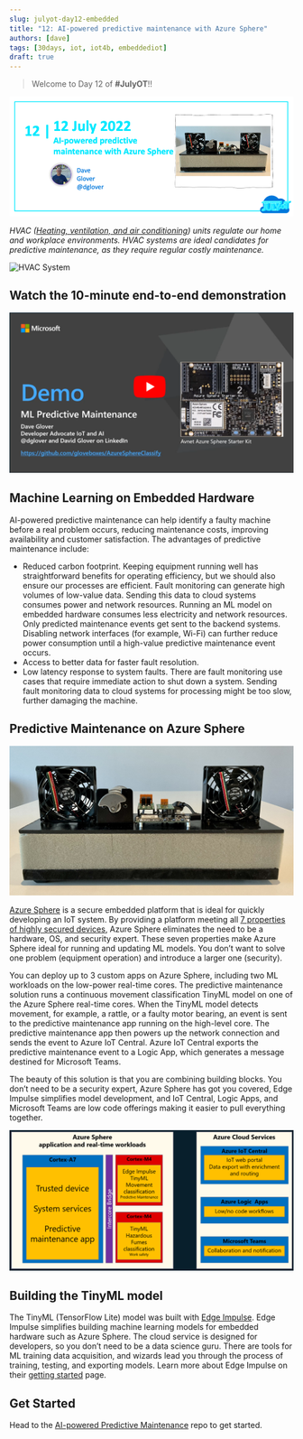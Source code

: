 ```yaml
---
slug: julyot-day12-embedded
title: "12: AI-powered predictive maintenance with Azure Sphere"
authors: [dave]
tags: [30days, iot, iot4b, embeddediot]
draft: true
---
```


<head>
  <meta name="twitter:url" content="https://julyot.dev/blog/julyot-day12-embedded" />
  <meta name="twitter:title" content="AI-powered predictive maintenance with Azure Sphere" />
  <meta name="twitter:description" content="AI-powered predictive maintenance can help identify a faulty machine before a real problem occurs, reducing maintenance costs, improving availability and customer satisfaction" />
  <meta name="twitter:image" content="https://julyot.dev/img/png/JulyOT-banner-12-sphere.png" />
  <meta name="twitter:card" content="summary_large_image" />
  <meta name="twitter:creator" content="@dglover" />
  <meta name="twitter:site" content="@AzureAdvocates" />
  <link rel="canonical" href="https://julyot.dev/blog/julyot-day12-embedded" />
</head>

> Welcome to Day 12 of **#JulyOT**!!

![Post banner](/img/png/JulyOT-banner-12-sphere.png)

_HVAC ([Heating, ventilation, and air conditioning](https://en.wikipedia.org/wiki/Heating,_ventilation,_and_air_conditioning)) units regulate our home and workplace environments. HVAC systems are ideal candidates for predictive maintenance, as they require regular costly maintenance._

![HVAC System](https://upload.wikimedia.org/wikipedia/commons/9/90/Rooftop_Packaged_Units.JPG)

## Watch the 10-minute end-to-end demonstration

[![The image is the youtube thumbnail for the intro video](../static/img/png/predictive_maintenace_youtube.png)](https://youtu.be/62XKxzRld28)

## Machine Learning on Embedded Hardware

AI-powered predictive maintenance can help identify a faulty machine before a real problem occurs, reducing maintenance costs, improving availability and customer satisfaction. The advantages of predictive maintenance include:

- Reduced carbon footprint. Keeping equipment running well has straightforward benefits for operating efficiency, but we should also ensure our processes are efficient. Fault monitoring can generate high volumes of low-value data. Sending this data to cloud systems consumes power and network resources. Running an ML model on embedded hardware consumes less electricity and network resources. Only predicted maintenance events get sent to the backend systems. Disabling network interfaces (for example, Wi-Fi) can further reduce power consumption until a high-value predictive maintenance event occurs.
- Access to better data for faster fault resolution.
- Low latency response to system faults. There are fault monitoring use cases that require immediate action to shut down a system. Sending fault monitoring data to cloud systems for processing might be too slow, further damaging the machine.

## Predictive Maintenance on Azure Sphere

![Image shows the Machine Learning Predictive Maintenance rig](../static/img/png/ml_predictive_maintenance_rig.jpeg)

[Azure Sphere](https://azure.microsoft.com/services/azure-sphere) is a secure embedded platform that is ideal for quickly developing an IoT system. By providing a platform meeting all [7 properties of highly secured devices](https://www.microsoft.com/research/wp-content/uploads/2017/03/SevenPropertiesofHighlySecureDevices.pdf?wt.mc_id=eventspg_16482_webpage_reactor), Azure Sphere eliminates the need to be a hardware, OS, and security expert. These seven properties make Azure Sphere ideal for running and updating ML models. You don’t want to solve one problem (equipment operation) and introduce a larger one (security).

You can deploy up to 3 custom apps on Azure Sphere, including two ML workloads on the low-power real-time cores. The predictive maintenance solution runs a continuous movement classification TinyML model on one of the Azure Sphere real-time cores. When the TinyML model detects movement, for example, a rattle, or a faulty motor bearing, an event is sent to the predictive maintenance app running on the high-level core. The predictive maintenance app then powers up the network connection and sends the event to Azure IoT Central. Azure IoT Central exports the predictive maintenance event to a Logic App, which generates a message destined for Microsoft Teams.

The beauty of this solution is that you are combining building blocks. You don’t need to be a security expert, Azure Sphere has got you covered, Edge Impulse simplifies model development, and IoT Central, Logic Apps, and Microsoft Teams are low code offerings making it easier to pull everything together.

![This image shows the predictive maintenance solution architecture](../static/img/png/predictive_maintenance_solution_architecture.png)

## Building the TinyML model

The TinyML (TensorFlow Lite) model was built with [Edge Impulse](https://www.edgeimpulse.com/). Edge Impulse simplifies building machine learning models for embedded hardware such as Azure Sphere. The cloud service is designed for developers, so you don’t need to be a data science guru. There are tools for ML training data acquisition, and wizards lead you through the process of training, testing, and exporting models. Learn more about Edge Impulse on their [getting started](https://docs.edgeimpulse.com/docs) page.

## Get Started

Head to the [AI-powered Predictive Maintenance](https://github.com/gloveboxes/AzureSphereMLPredictiveMaintenanceEW) repo to get started.
